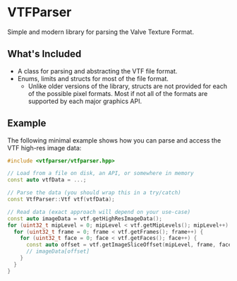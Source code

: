 # VTFParser

Simple and modern library for parsing the Valve Texture Format.

## What's Included

- A class for parsing and abstracting the VTF file format.
- Enums, limits and structs for most of the file format.
  - Unlike older versions of the library, structs are not provided for each of the possible pixel formats. Most if not
    all of the formats are supported by each major graphics API.

## Example

The following minimal example shows how you can parse and access the VTF high-res image data:

```cpp
#include <vtfparser/vtfparser.hpp>

// Load from a file on disk, an API, or somewhere in memory
const auto vtfData = ...;

// Parse the data (you should wrap this in a try/catch)
const VtfParser::Vtf vtf(vtfData);

// Read data (exact approach will depend on your use-case)
const auto imageData = vtf.getHighResImageData();
for (uint32_t mipLevel = 0; mipLevel < vtf.getMipLevels(); mipLevel++) {
  for (uint32_t frame = 0; frame < vtf.getFrames(); frame++) {
    for (uint32_t face = 0; face < vtf.getFaces(); face++) {
      const auto offset = vtf.getImageSliceOffset(mipLevel, frame, face);
      // imageData[offset]
    }
  }
}
```
